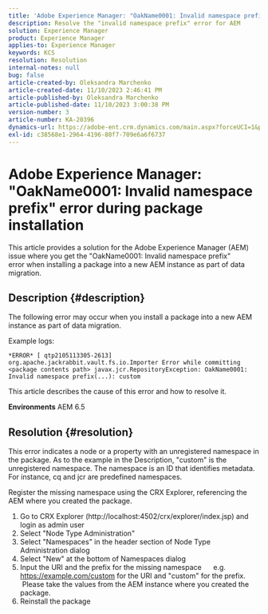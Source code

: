 ```yaml
---
title: 'Adobe Experience Manager: "OakName0001: Invalid namespace prefix" error during package installation'
description: Resolve the "invalid namespace prefix" error for AEM
solution: Experience Manager
product: Experience Manager
applies-to: Experience Manager
keywords: KCS
resolution: Resolution
internal-notes: null
bug: false
article-created-by: Oleksandra Marchenko
article-created-date: 11/10/2023 2:46:41 PM
article-published-by: Oleksandra Marchenko
article-published-date: 11/10/2023 3:00:38 PM
version-number: 3
article-number: KA-20396
dynamics-url: https://adobe-ent.crm.dynamics.com/main.aspx?forceUCI=1&pagetype=entityrecord&etn=knowledgearticle&id=76fa5df0-d77f-ee11-8179-6045bd006149
exl-id: c38568e1-2964-4196-80f7-709e6a6f6737
---
```

# Adobe Experience Manager: "OakName0001: Invalid namespace prefix" error during package installation


This article provides a solution for the Adobe Experience Manager (AEM) issue where you get the "OakName0001: Invalid namespace prefix" error when installing a package into a new AEM instance as part of data migration.

## Description {#description}


The following error may occur when you install a package into a new AEM instance as part of data migration.

Example logs:


```
*ERROR* [ qtp2105113305-2613]  org.apache.jackrabbit.vault.fs.io.Importer Error while committing <package contents path> javax.jcr.RepositoryException: OakName0001: Invalid namespace prefix(...): custom
```




This article describes the cause of this error and how to resolve it.

<b>Environments</b>
 AEM 6.5


## Resolution {#resolution}


This error indicates a node or a property with an unregistered namespace in the package.
As to the example in the Description, "custom" is the unregistered namespace.
The namespace is an ID that identifies metadata. For instance, cq and jcr are predefined namespaces.

Register the missing namespace using the CRX Explorer, referencing the AEM where you created the package.

1. Go to CRX Explorer (http://localhost:4502/crx/explorer/index.jsp) and login as admin user
2. Select "Node Type Administration"
3. Select "Namespaces" in the header section of Node Type Administration dialog
4. Select "New" at the bottom of Namespaces dialog
5. Input the URI and the prefix for the missing namespace
     e.g. https://example.com/custom for the URI and "custom" for the prefix.
     Please take the values from the AEM instance where you created the package.
6. Reinstall the package
